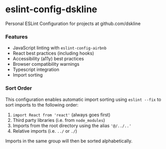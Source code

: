 # eslint-config-dskline

Personal ESLint Configuration for projects at github.com/dskline

### Features

* JavaScript linting with `eslint-config-airbnb`
* React best practices (including hooks)
* Accessibility (a11y) best practices
* Browser compatibility warnings
* Typescript integration
* Import sorting

### Sort Order

This configuration enables automatic import sorting using `eslint --fix` to sort imports to the following order:

1. `import React from 'react'` (always goes first)
2. Third party libraries (i.e. from `node_modules`)
3. Imports from the root directory using the alias `'@/../..'`
4. Relative imports (i.e. `../` or `./`)

Imports in the same group will then be sorted alphabetically.
